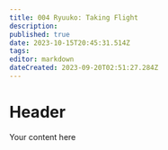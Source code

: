 ```yaml
---
title: 004 Ryuuko: Taking Flight
description: 
published: true
date: 2023-10-15T20:45:31.514Z
tags: 
editor: markdown
dateCreated: 2023-09-20T02:51:27.284Z
---
```


# Header
Your content here
